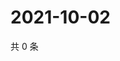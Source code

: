 # 2021-10-02

共 0 条

<!-- BEGIN -->
<!-- 最后更新时间 Sat Oct 02 2021 11:15:25 GMT+0800 (China Standard Time) -->

<!-- END -->
